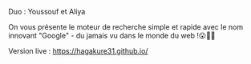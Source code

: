 Duo : Youssouf et Aliya

On vous présente le moteur de recherche simple et rapide avec le nom innovant "Google" - du jamais vu dans le monde du web !😮🤑🥇 

Version live : https://hagakure31.github.io/
